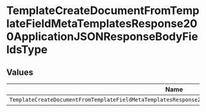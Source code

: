 # TemplateCreateDocumentFromTemplateFieldMetaTemplatesResponse200ApplicationJSONResponseBodyFieldsType


## Values

| Name                                                                                                        | Value                                                                                                       |
| ----------------------------------------------------------------------------------------------------------- | ----------------------------------------------------------------------------------------------------------- |
| `TemplateCreateDocumentFromTemplateFieldMetaTemplatesResponse200ApplicationJSONResponseBodyFieldsTypeRadio` | radio                                                                                                       |